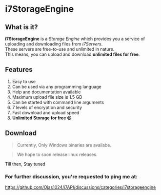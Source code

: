 # i7StorageEngine
## What is it?
**i7StorageEngine** is a _Storage Engine_ which provides you a service of uploading and downloading files from _i7Servers_.<br>
These servers are free-to-use and unlimited in nature.<br>
This means, you can upload and download **unlimited files for free**.

## Features
1. Easy to use
2. Can be used via any programming language
3. Help and documentation available
4. Maximum upload file size is 1.5 GB
5. Can be started with command line arguments
6. 7 levels of encryption and security 
7. Fast download and upload speed
8. **Unlimited Storage for free 😍**

## Download
> Currently, Only Windows binaries are availabe.

> We hope to soon release linux releases.

Till then, Stay tuned

### For further discussion, you're requested to ping me at:
https://github.com/Ojas1024/i7API/discussions/categories/i7storageengine
